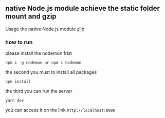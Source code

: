 ## native Node.js module achieve the static folder mount and gzip

Usage the native Node.js module [zlib](https://nodejs.org/api/zlib.html)

### how to run
please install the nodemon frist

```shell
npm i -g nodemon or npm i nodemon
```

the second you must to install all packages

```shell
npm install
```


the third you can run the server

```shell
yarn dev
```

you can access it on the link  `http://localhost:8080`